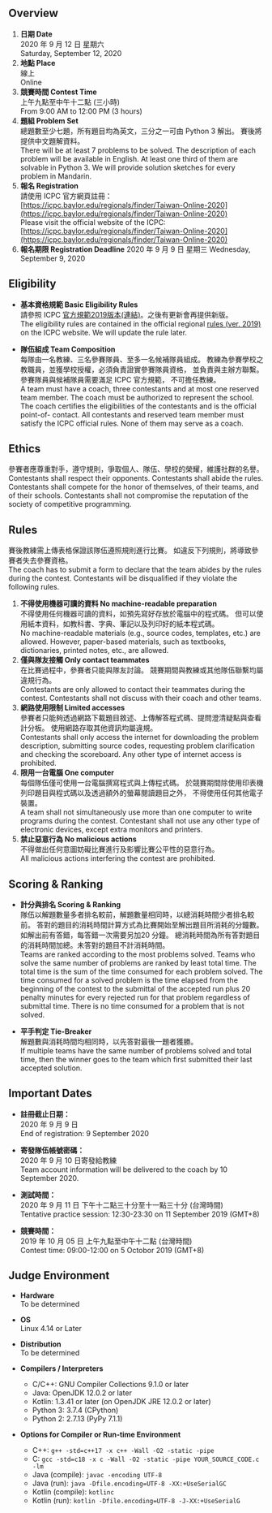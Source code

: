 ## Overview

1. **日期 Date** <br>
   2020 年 9 月 12 日 星期六 <br>
   Saturday, September 12, 2020
2. **地點 Place** <br>
   線上 <br>
   Online
3. **競賽時間 Contest Time** <br>
   上午九點至中午十二點 (三小時) <br>
   From 9:00 AM to 12:00 PM (3 hours)
4. **題組 Problem Set** <br>
   總題數至少七題，所有題目均為英文，三分之一可由 Python 3 解出。
   賽後將提供中文題解資料。<br>
   There will be at least 7 problems to be solved. 
   The description of each problem will be available in English. 
   At least one third of them are solvable in Python 3. 
   We will provide solution sketches for every problem in Mandarin.
5. **報名 Registration** <br>
   請使用 ICPC 官方網頁註冊：<br>
   [https://icpc.baylor.edu/regionals/finder/Taiwan-Online-2020](https://icpc.baylor.edu/regionals/finder/Taiwan-Online-2020)
   <br>
   Please visit the official website of the ICPC:<br>
   [https://icpc.baylor.edu/regionals/finder/Taiwan-Online-2020](https://icpc.baylor.edu/regionals/finder/Taiwan-Online-2020)
6. **報名期限 Registration Deadline**
   2020 年 9 月 9 日 星期三
   Wednesday, September 9, 2020

## Eligibility

+ **基本資格規範 Basic Eligibility Rules** <br>
  請參照 ICPC [官方規範2019版本(連結)](https://icpc.baylor.edu/download/regionals/rules/EligibilityDecisionTree-2019.pdf)。之後有更新會再提供新版。<br>
  The eligibility rules are contained in the official regional 
  [rules (ver. 2019)](https://icpc.baylor.edu/download/regionals/rules/EligibilityDecisionTree-2019.pdf) on the ICPC website. We will update the rule later.

+ **隊伍組成 Team Composition** <br>
每隊由一名教練、三名參賽隊員、至多一名候補隊員組成。
教練為參賽學校之教職員，並獲學校授權，必須負責證實參賽隊員資格，
並負責與主辦方聯繫。參賽隊員與候補隊員需要滿足 ICPC 官方規範，
不可擔任教練。<br>
A team must have a coach, three contestants and at most one reserved 
team member. The coach must be authorized to represent the school. 
The coach certifies the eligibilities of the contestants and 
is the official point-of- contact. All contestants and reserved team 
member must satisfy the ICPC official rules. None of them may serve as a coach.

## Ethics

參賽者應尊重對手，遵守規則，爭取個人、隊伍、學校的榮耀，維護社群的名譽。<br>
Contestants shall respect their opponents. Contestants shall abide the rules. 
Contestants shall compete for the honor of themselves, of their teams, 
and of their schools. Contestants shall not compromise the reputation of 
the society of competitive programming.

## Rules

賽後教練需上傳表格保證該隊伍遵照規則進行比賽。
如違反下列規則，將導致參賽者失去參賽資格。<br>
The coach has to submit a form to declare that the team abides by the rules 
during the contest. Contestants will be disqualified if they violate the 
following rules.

1. **不得使用機器可讀的資料 No machine-readable preparation**<br>
不得使用任何機器可讀的資料，如預先寫好存放於電腦中的程式碼。
但可以使用紙本資料，如教科書、字典、筆記以及列印好的紙本程式碼。<br>
No machine-readable materials (e.g., source codes, templates, etc.) 
are allowed. However, paper-based materials, such as textbooks, 
dictionaries, printed notes, etc., are allowed.
2. **僅與隊友接觸 Only contact teammates**<br>
在比賽過程中，參賽者只能與隊友討論。
競賽期間與教練或其他隊伍聯繫均屬違規行為。<br>
Contestants are only allowed to contact their teammates during the contest. 
Contestants shall not discuss with their coach and other teams.
3. **網路使用限制 Limited accesses**<br>
參賽者只能夠透過網路下載題目敘述、上傳解答程式碼、提問澄清疑點與查看計分板。
使用網路存取其他資訊均屬違規。<br>
Contestants shall only access the internet for downloading the problem 
description, submitting source codes, requesting problem clarification 
and checking the scoreboard. Any other type of internet access is prohibited.
4. **限用一台電腦 One computer**<br>
每個隊伍僅可使用一台電腦撰寫程式與上傳程式碼。
於競賽期間除使用印表機列印題目與程式碼以及透過額外的螢幕閱讀題目之外，
不得使用任何其他電子裝置。<br>
A team shall not simultaneously use more than one computer to write programs 
during the contest. Contestant shall not use any other type of electronic 
devices, except extra monitors and printers.
5. **禁止惡意行為 No malicious actions**<br>
不得做出任何意圖妨礙比賽進行及影響比賽公平性的惡意行為。<br>
All malicious actions interfering the contest are prohibited.

## Scoring & Ranking

+ **計分與排名 Scoring & Ranking** <br>
隊伍以解題數量多者排名較前，解題數量相同時，以總消耗時間少者排名較前。
答對的題目的消耗時間計算方式為比賽開始至解出題目所消耗的分鐘數。
如解出前有答錯，每答錯一次需要另加20 分鐘。
總消耗時間為所有答對題目的消耗時間加總。未答對的題目不計消耗時間。<br>
Teams are ranked according to the most problems solved. 
Teams who solve the same number of problems are ranked by least total time. 
The total time is the sum of the time consumed for each problem solved. 
The time consumed for a solved problem is the time elapsed from the beginning 
of the contest to the submittal of the accepted run plus 20 penalty minutes 
for every rejected run for that problem regardless of submittal time. 
There is no time consumed for a problem that is not solved.

+ **平手判定 Tie-Breaker**<br>
解題數與消耗時間均相同時，以先答對最後一題者獲勝。<br>
If multiple teams have the same number of problems solved and total time, 
then the winner goes to the team which first submitted their last accepted 
solution.

## Important Dates

+ **註冊截止日期：**<br>
2020 年 9 月 9 日<br>
End of registration: 9 September 2020
+ **寄發隊伍帳號密碼：**<br>
2020 年 9 月 10 日寄發給教練<br>
Team account information will be delivered to the coach by 10 September 2020.

+ **測試時間：**<br>
2020 年 9 月 11 日 下午十二點三十分至十一點三十分 (台灣時間)<br>
Tentative practice session: 12:30-23:30 on 11 September 2019 (GMT+8)

+ **競賽時間：**<br>
2019 年 10 月 05 日 上午九點至中午十二點 (台灣時間)<br>
Contest time: 09:00-12:00 on 5 Octobor 2019 (GMT+8)

## Judge Environment

+ **Hardware**<br>
To be determined

+ **OS**<br>
Linux 4.14 or Later

+ **Distribution**<br>
To be determined

+ **Compilers / Interpreters**
    + C/C++: GNU Compiler Collections 9.1.0 or later
    + Java: OpenJDK 12.0.2 or later
    + Kotlin: 1.3.41 or later (on OpenJDK JRE 12.0.2 or later)
    + Python 3: 3.7.4 (CPython)
    + Python 2: 2.7.13 (PyPy 7.1.1)

+ **Options for Compiler or Run-time Environment**
    + C++: `g++ -std=c++17 -x c++ -Wall -O2 -static -pipe`
    + C: `gcc -std=c18 -x c -Wall -O2 -static -pipe YOUR_SOURCE_CODE.c -lm`
    + Java (compile): `javac -encoding UTF-8` 
    + Java (run): `java -Dfile.encoding=UTF-8 -XX:+UseSerialGC`
    + Kotlin (compile): `kotlinc`
    + Kotlin (run): `kotlin -Dfile.encoding=UTF-8 -J-XX:+UseSerialG`

## 
